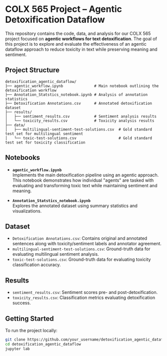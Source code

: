 # COLX 565 Project – Agentic Detoxification Dataflow

This repository contains the code, data, and analysis for our COLX 565 project focused on **agentic workflows for text detoxification**. The goal of this project is to explore and evaluate the effectiveness of an agentic dataflow approach to reduce toxicity in text while preserving meaning and sentiment.

## Project Structure
```plaintext
detoxification_agentic_dataflow/
├── agentic_workflow.ipynb              # Main notebook outlining the detoxification workflow
├── Annotation_Statstics_notebook.ipynb # Analysis of annotation statistics
├── Detoxification Annotations.csv      # Annotated detoxification dataset 
├── results/
│   ├── sentiment_results.csv           # Sentiment analysis results
│   └── toxicity_results.csv            # Toxicity analysis results
├── data/
│   ├── multilingual-sentiment-test-solutions.csv  # Gold standard test set for multilingual sentiment
│   └── toxic-test-solutions.csv                   # Gold standard test set for toxicity classification
```

## Notebooks

- **`agentic_workflow.ipynb`**  
  Implements the main detoxification pipeline using an agentic approach. This notebook demonstrates how individual "agents" are tasked with evaluating and transforming toxic text while maintaining sentiment and meaning.

- **`Annotation_Statstics_notebook.ipynb`**  
  Explores the annotated dataset using summary statistics and visualizations.

## Dataset

- `Detoxification Annotations.csv`: Contains original and annotated sentences along with toxicity/sentiment labels and annotator agreement.
- `multilingual-sentiment-test-solutions.csv`: Ground-truth data for evaluating multilingual sentiment analysis.
- `toxic-test-solutions.csv`: Ground-truth data for evaluating toxicity classification accuracy.

## Results

- `sentiment_results.csv`: Sentiment scores pre- and post-detoxification.
- `toxicity_results.csv`: Classification metrics evaluating detoxification success.

## Getting Started

To run the project locally:

```bash
git clone https://github.com/your_username/detoxification_agentic_dataflow.git
cd detoxification_agentic_dataflow
jupyter lab
